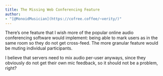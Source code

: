 ```yaml
---
title: The Missing Web Conferencing Feature
author:
- "[@MonoidMusician](https://cofree.coffee/~verity/)"
---
```


Thereʼs one feature that I wish more of the popular online audio conferencing software would implement: being able to mark users as in the same room so they do not get cross-feed.
The more granular feature would be muting individual participants.

I believe that servers need to mix audio per-user anyways, since they obviously do not get their own mic feedback, so it should not be a problem, right?
